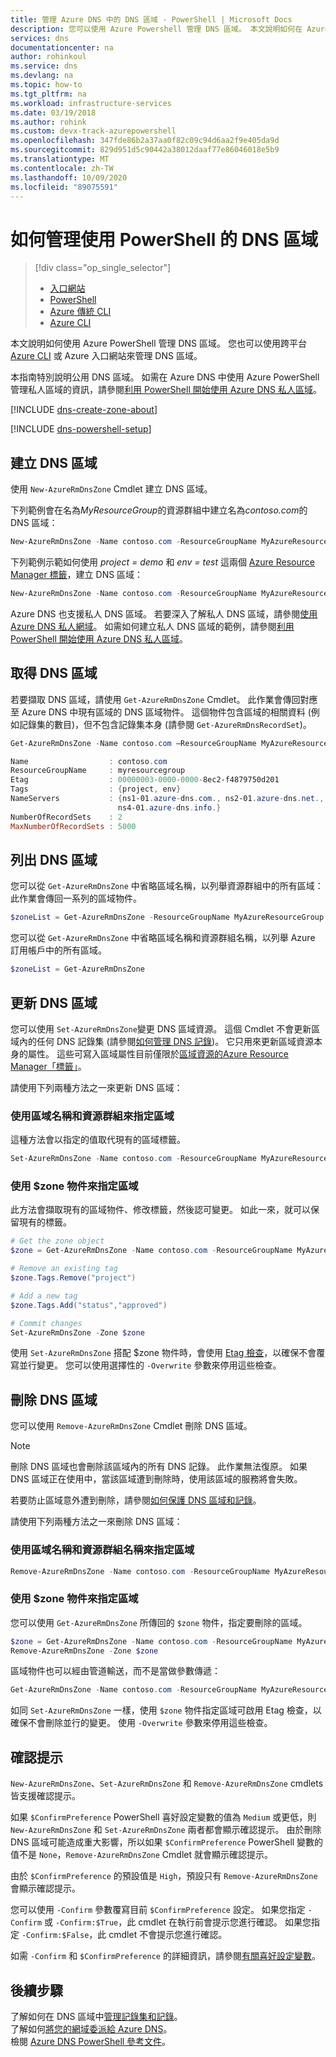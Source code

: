 ```yaml
---
title: 管理 Azure DNS 中的 DNS 區域 - PowerShell | Microsoft Docs
description: 您可以使用 Azure Powershell 管理 DNS 區域。 本文說明如何在 Azure DNS 上更新、刪除及建立 DNS 區域
services: dns
documentationcenter: na
author: rohinkoul
ms.service: dns
ms.devlang: na
ms.topic: how-to
ms.tgt_pltfrm: na
ms.workload: infrastructure-services
ms.date: 03/19/2018
ms.author: rohink
ms.custom: devx-track-azurepowershell
ms.openlocfilehash: 347fde86b2a37aa0f82c09c94d6aa2f9e405da9d
ms.sourcegitcommit: 829d951d5c90442a38012daaf77e86046018e5b9
ms.translationtype: MT
ms.contentlocale: zh-TW
ms.lasthandoff: 10/09/2020
ms.locfileid: "89075591"
---
```

# <a name="how-to-manage-dns-zones-using-powershell"></a>如何管理使用 PowerShell 的 DNS 區域

> [!div class="op_single_selector"]
> * [入口網站](dns-operations-dnszones-portal.md)
> * [PowerShell](dns-operations-dnszones.md)
> * [Azure 傳統 CLI](dns-operations-dnszones-cli-nodejs.md)
> * [Azure CLI](dns-operations-dnszones-cli.md)

本文說明如何使用 Azure PowerShell 管理 DNS 區域。 您也可以使用跨平台 [Azure CLI](dns-operations-dnszones-cli.md) 或 Azure 入口網站來管理 DNS 區域。

本指南特別說明公用 DNS 區域。 如需在 Azure DNS 中使用 Azure PowerShell 管理私人區域的資訊，請參閱[利用 PowerShell 開始使用 Azure DNS 私人區域](private-dns-getstarted-powershell.md)。

[!INCLUDE [dns-create-zone-about](../../includes/dns-create-zone-about-include.md)]

[!INCLUDE [dns-powershell-setup](../../includes/dns-powershell-setup-include.md)]


## <a name="create-a-dns-zone"></a>建立 DNS 區域

使用 `New-AzureRmDnsZone` Cmdlet 建立 DNS 區域。

下列範例會在名為*MyResourceGroup*的資源群組中建立名為*contoso.com*的 DNS 區域：

```powershell
New-AzureRmDnsZone -Name contoso.com -ResourceGroupName MyAzureResourceGroup
```

下列範例示範如何使用 *project = demo* 和 *env = test* 這兩個 [Azure Resource Manager 標籤](dns-zones-records.md#tags)，建立 DNS 區域：

```powershell
New-AzureRmDnsZone -Name contoso.com -ResourceGroupName MyAzureResourceGroup -Tag @{ project="demo"; env="test" }
```

Azure DNS 也支援私人 DNS 區域。  若要深入了解私人 DNS 區域，請參閱[使用 Azure DNS 私人網域](private-dns-overview.md)。 如需如何建立私人 DNS 區域的範例，請參閱[利用 PowerShell 開始使用 Azure DNS 私人區域](./private-dns-getstarted-powershell.md)。

## <a name="get-a-dns-zone"></a>取得 DNS 區域

若要擷取 DNS 區域，請使用 `Get-AzureRmDnsZone` Cmdlet。 此作業會傳回對應至 Azure DNS 中現有區域的 DNS 區域物件。 這個物件包含區域的相關資料 (例如記錄集的數目)，但不包含記錄集本身 (請參閱 `Get-AzureRmDnsRecordSet`)。

```powershell
Get-AzureRmDnsZone -Name contoso.com –ResourceGroupName MyAzureResourceGroup

Name                  : contoso.com
ResourceGroupName     : myresourcegroup
Etag                  : 00000003-0000-0000-8ec2-f4879750d201
Tags                  : {project, env}
NameServers           : {ns1-01.azure-dns.com., ns2-01.azure-dns.net., ns3-01.azure-dns.org.,
                        ns4-01.azure-dns.info.}
NumberOfRecordSets    : 2
MaxNumberOfRecordSets : 5000
```

## <a name="list-dns-zones"></a>列出 DNS 區域

您可以從 `Get-AzureRmDnsZone` 中省略區域名稱，以列舉資源群組中的所有區域： 此作業會傳回一系列的區域物件。

```powershell
$zoneList = Get-AzureRmDnsZone -ResourceGroupName MyAzureResourceGroup
```

您可以從 `Get-AzureRmDnsZone` 中省略區域名稱和資源群組名稱，以列舉 Azure 訂用帳戶中的所有區域。

```powershell
$zoneList = Get-AzureRmDnsZone
```

## <a name="update-a-dns-zone"></a>更新 DNS 區域

您可以使用 `Set-AzureRmDnsZone`變更 DNS 區域資源。 這個 Cmdlet 不會更新區域內的任何 DNS 記錄集 (請參閱[如何管理 DNS 記錄](dns-operations-recordsets.md))。 它只用來更新區域資源本身的屬性。 這些可寫入區域屬性目前僅限於[區域資源的Azure Resource Manager「標籤」](dns-zones-records.md#tags)。

請使用下列兩種方法之一來更新 DNS 區域：

### <a name="specify-the-zone-using-the-zone-name-and-resource-group"></a>使用區域名稱和資源群組來指定區域

這種方法會以指定的值取代現有的區域標籤。

```powershell
Set-AzureRmDnsZone -Name contoso.com -ResourceGroupName MyAzureResourceGroup -Tag @{ project="demo"; env="test" }
```

### <a name="specify-the-zone-using-a-zone-object"></a>使用 $zone 物件來指定區域

此方法會擷取現有的區域物件、修改標籤，然後認可變更。 如此一來，就可以保留現有的標籤。

```powershell
# Get the zone object
$zone = Get-AzureRmDnsZone -Name contoso.com -ResourceGroupName MyAzureResourceGroup

# Remove an existing tag
$zone.Tags.Remove("project")

# Add a new tag
$zone.Tags.Add("status","approved")

# Commit changes
Set-AzureRmDnsZone -Zone $zone
```

使用 `Set-AzureRmDnsZone` 搭配 $zone 物件時，會使用 [Etag 檢查](dns-zones-records.md#etags)，以確保不會覆寫並行變更。 您可以使用選擇性的 `-Overwrite` 參數來停用這些檢查。

## <a name="delete-a-dns-zone"></a>刪除 DNS 區域

您可以使用 `Remove-AzureRmDnsZone` Cmdlet 刪除 DNS 區域。

> [!NOTE]
> 刪除 DNS 區域也會刪除該區域內的所有 DNS 記錄。 此作業無法復原。 如果 DNS 區域正在使用中，當該區域遭到刪除時，使用該區域的服務將會失敗。
>
>若要防止區域意外遭到刪除，請參閱[如何保護 DNS 區域和記錄](dns-protect-zones-recordsets.md)。


請使用下列兩種方法之一來刪除 DNS 區域：

### <a name="specify-the-zone-using-the-zone-name-and-resource-group-name"></a>使用區域名稱和資源群組名稱來指定區域

```powershell
Remove-AzureRmDnsZone -Name contoso.com -ResourceGroupName MyAzureResourceGroup
```

### <a name="specify-the-zone-using-a-zone-object"></a>使用 $zone 物件來指定區域

您可以使用 `Get-AzureRmDnsZone` 所傳回的 `$zone` 物件，指定要刪除的區域。

```powershell
$zone = Get-AzureRmDnsZone -Name contoso.com -ResourceGroupName MyAzureResourceGroup
Remove-AzureRmDnsZone -Zone $zone
```

區域物件也可以經由管道輸送，而不是當做參數傳遞：

```powershell
Get-AzureRmDnsZone -Name contoso.com -ResourceGroupName MyAzureResourceGroup | Remove-AzureRmDnsZone

```

如同 `Set-AzureRmDnsZone` 一樣，使用 `$zone` 物件指定區域可啟用 Etag 檢查，以確保不會刪除並行的變更。 使用 `-Overwrite` 參數來停用這些檢查。

## <a name="confirmation-prompts"></a>確認提示

`New-AzureRmDnsZone`、`Set-AzureRmDnsZone` 和 `Remove-AzureRmDnsZone` cmdlets 皆支援確認提示。

如果 `$ConfirmPreference` PowerShell 喜好設定變數的值為 `Medium` 或更低，則 `New-AzureRmDnsZone` 和 `Set-AzureRmDnsZone` 兩者都會顯示確認提示。 由於刪除 DNS 區域可能造成重大影響，所以如果 `$ConfirmPreference` PowerShell 變數的值不是 `None`，`Remove-AzureRmDnsZone` Cmdlet 就會顯示確認提示。

由於 `$ConfirmPreference` 的預設值是 `High`，預設只有 `Remove-AzureRmDnsZone` 會顯示確認提示。

您可以使用 `-Confirm` 參數覆寫目前 `$ConfirmPreference` 設定。 如果您指定 `-Confirm` 或 `-Confirm:$True`，此 cmdlet 在執行前會提示您進行確認。 如果您指定 `-Confirm:$False`，此 cmdlet 不會提示您進行確認。

如需 `-Confirm` 和 `$ConfirmPreference` 的詳細資訊，請參閱[有關喜好設定變數](/powershell/module/microsoft.powershell.core/about/about_preference_variables)。

## <a name="next-steps"></a>後續步驟

了解如何在 DNS 區域中[管理記錄集和記錄](dns-operations-recordsets.md)。
<br>
了解如何[將您的網域委派給 Azure DNS](dns-domain-delegation.md)。
<br>
檢閱 [Azure DNS PowerShell 參考文件](/powershell/module/azurerm.dns)。

